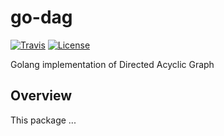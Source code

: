 go-dag
====

[![Travis](https://travis-ci.org/pdupub/go-dag.svg?branch=master)](https://travis-ci.org/pdupub/go-dag)
[![License](https://img.shields.io/badge/license-GPL%20v3-blue.svg)](LICENSE)


Golang implementation of Directed Acyclic Graph

## Overview

This package ...
